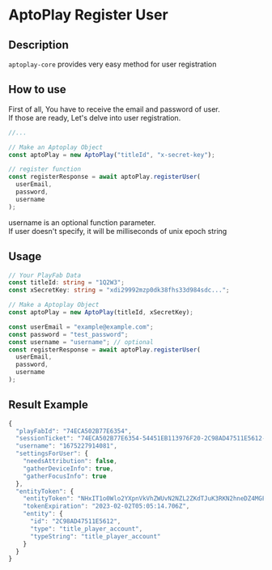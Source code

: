 # AptoPlay Register User

## Description

`aptoplay-core` provides very easy method for user registration

## How to use

First of all, You have to receive the email and password of user.  
If those are ready, Let's delve into user registration.

```typescript
//...

// Make an Aptoplay Object
const aptoPlay = new AptoPlay("titleId", "x-secret-key");

// register function
const registerResponse = await aptoPlay.registerUser(
  userEmail,
  password,
  username
);
```

username is an optional function parameter.  
If user doesn't specify, it will be milliseconds of unix epoch string

## Usage

```typescript
// Your PlayFab Data
const titleId: string = "1Q2W3";
const xSecretKey: string = "xdi29992mzp0dk38fhs33d984sdc...";

// Make a Aptoplay Object
const aptoPlay = new AptoPlay(titleId, xSecretKey);

const userEmail = "example@example.com";
const password = "test_password";
const username = "username"; // optional
const registerResponse = await aptoPlay.registerUser(
  userEmail,
  password,
  username
);
```

## Result Example

```js
{
  "playFabId": "74ECA502B77E6354",
  "sessionTicket": "74ECA502B77E6354-54451EB113976F20-2C98AD47511E5612-5059E-8DB0411E772AE91-5kSovCfu/8q5VzG28bX1dq+gx5t1GaIUZx5I2FxXS0E=",
  "username": "1675227914081",
  "settingsForUser": {
    "needsAttribution": false,
    "gatherDeviceInfo": true,
    "gatherFocusInfo": true
  },
  "entityToken": {
    "entityToken": "NHxIT1o0Wlo2YXpnVkVhZWUvN2NZL2ZKdTJuK3RKN2hneDZ4MGFtMXVCaDQ0PXx7ImkiOiIyMDIzLTAyLTAxVDA1OjA1OjE0LjcwNjQ5NzdaIiwiaWRwIjoiUGxheUZhYiIsImUiOiIyMDIzLTAyLTAyVDA1OjA1OjE0LjcwNjQ5NzdaIiwidGlkIjoiMjczMzc0NTg5YTFhNDQ4NDhkYTMzNGJlNDQ2NmMyMzYiLCJpZGkiOiI3NEVDQTUwMkI3N0U2MzU0IiwiaCI6IkM0OERGQTZEQTgwNDlEOEEiLCJlYyI6InRpdGxlX3BsYXllcl9hY2NvdW50ITU0NDUxRUIxMTM5NzZGMjAvNTA1OUUvNzRFQ0E1MDJCNzdFNjM1NC8yQzk4QUQ0NzUxMUU1NjEyLyIsImVpIjoiMkM5OEFENDc1MTFFNTYxMiIsImV0IjoidGl0bGVfcGxheWVyX2FjY291bnQifQ==",
    "tokenExpiration": "2023-02-02T05:05:14.706Z",
    "entity": {
      "id": "2C98AD47511E5612",
      "type": "title_player_account",
      "typeString": "title_player_account"
    }
  }
}
```
